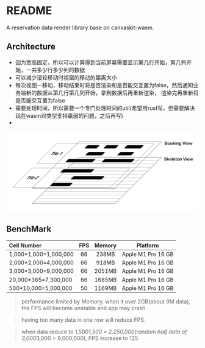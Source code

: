 # README

A reservation data render library base on canvaskit-wasm.

## Architecture

- 因为宽高固定，所以可以计算得到当前屏幕需要显示第几行开始，第几列开始，一共多少行多少列的数据
- 可以减少滚轮移动时视窗的移动的距离大小
- 每次视图一移动，移动结束时将是否渲染和是否能交互置为false，然后通知业务端新的数据从第几行第几列开始，拿到数据后再重新渲染，
  渲染完再重新将是否能交互置为false
- 需要处理时间，所以需要一个专门处理时间的util(希望用rust写，但需要解决现在wasm对类型支持羸弱的问题，之后再写)
-

![architecture](./doc/architecture.png)

## BenchMark

| Cell Number           | FPS | Memory |      Platform      |
|:----------------------|:---:|:------:|:------------------:|
| 1,000*1,000=1,000,000 | 66  | 238MB  | Apple M1 Pro 16 GB |
| 2,000*2,000=4,000,000 | 66  | 918MB  | Apple M1 Pro 16 GB |
| 3,000*3,000=9,000,000 | 66  | 2051MB | Apple M1 Pro 16 GB |
| 20,000*365=7,300,000  | 66  | 1685MB | Apple M1 Pro 16 GB |
| 500*10,000=5,000,000  | 50  | 1169MB | Apple M1 Pro 16 GB |

> performance limited by Memory, when it over 2GB(about 9M data), the FPS will become unstable and app may crash.

> having too many data in one row will reduce FPS.

> when data reduce to 1,500*1,500 = 2,250,000(random half data of 3,000*3,000 = 9,000,000), FPS increase to 125
